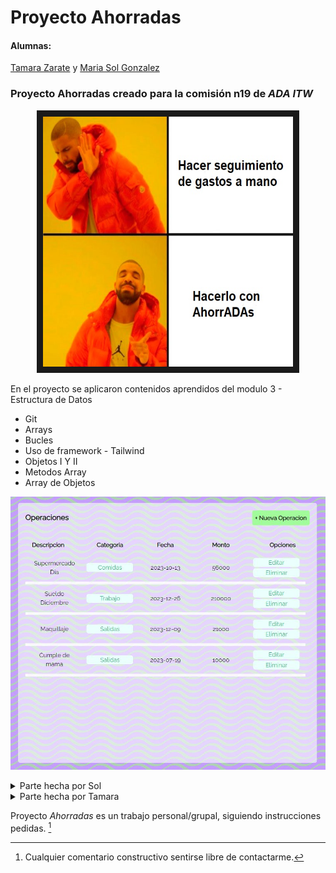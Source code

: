 # Proyecto Ahorradas

#### Alumnas:

[Tamara Zarate](https://github.com/taty3385) y
[Maria Sol Gonzalez](https://github.com/GonzalezMariaSol)

### Proyecto **Ahorradas** creado para la comisión n19 de _ADA ITW_

<p align="center">
  <img src="https://github.com/GonzalezMariaSol/Colaboracion-ProjectoAhorradas/blob/main/img/drake-meme.jpg?raw=true" width="400" height="400" border="10"/>
</p>

En el proyecto se aplicaron contenidos aprendidos del modulo 3 - Estructura de Datos

- Git
- Arrays
- Bucles
- Uso de framework - Tailwind
- Objetos I Y II
- Metodos Array
- Array de Objetos

![Capture](https://github.com/GonzalezMariaSol/Colaboracion-ProjectoAhorradas/blob/main/img/operationsPicture.JPG?raw=true)

<details>
  <summary>Parte hecha por Sol</summary>

  - <kbd>Vista y funcionalidad del Navbar</kbd>
  - <kbd>Vista y funcionalidad Balance</kbd>
  - <kbd>Vista y funcionalidad Filtros</kbd>
  - <kbd>Vista y funcionalidad Operaciones cargadas</kbd>
  - <kbd>Vista y funcionalidad Nuevas Operaciones</kbd>
  - <kbd>Vista y funcionalidad Editar Operacion</kbd>
  - <kbd>Vista y funcionalidad Eliminar Operacion</kbd>
  - <kbd>Creacion del Readme</kbd>
  
  - <kbd>
    <details>
      <summary><h4>Como terminó Sol luego del proyecto</h4></summary>
      - <img src="https://github.com/GonzalezMariaSol/Colaboracion-ProjectoAhorradas/blob/main/img/miCodigoSeRompioMiCOdigoFUnciona.jpg?raw=true" alt="Imagen Sol">
    </details>
  </kbd>
</details>

<details>
  <summary>Parte hecha por Tamara</summary>
   

- <kbd>Vista y funcionalidad de Categorias</kbd>
- <kbd>Vista y funcionalidad de Nueva Categoria</kbd>
- <kbd>Vista y funcionalidad de Editar Categorias</kbd>
- <kbd>Vista y funcionalidad de Eliminar Categorias</kbd>
- <kbd>Vista y funcionalidad Reportes</kbd>
- <kbd>Resumen</kbd>
- <kbd>Totales por categorías</kbd>
- <kbd>Totales por mes</kbd>
- <kbd>Disenio responsivo del proyecto categoria y reportes</kbd>

 - <kbd>   
  <details>
     <summary><h4>Como terminó Tamara luego del proyecto</h4></summary>
     - <img src="https://github.com/GonzalezMariaSol/Colaboracion-ProjectoAhorradas/blob/main/img/whenTheCodeDoesntWork.jpg?raw=true" alt="Imagen Tamara">
  </details>
  </kbd>

</details>

Proyecto _Ahorradas_ es un trabajo personal/grupal, siguiendo instrucciones pedidas. [^.]

[^.]: Cualquier comentario constructivo sentirse libre de contactarme.

